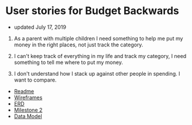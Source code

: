 # User stories for Budget Backwards
+ updated July 17, 2019

1. As a parent with multiple children I need something to help me put my money in the right places, not just track the category.

1. I can't keep track of everything in my life and track my category, I need something to tell me where to put my money. 

1. I don't understand how I stack up against other people in spending. I want to compare.




+ [Readme](https://treypage.github.io/budget-backwards/)
+ [Wireframes](wireframes.md)
+ [ERD](ERD.md)
+ [Milestone 2](milestone-2.md)
+ [Data Model](data-model.md)
